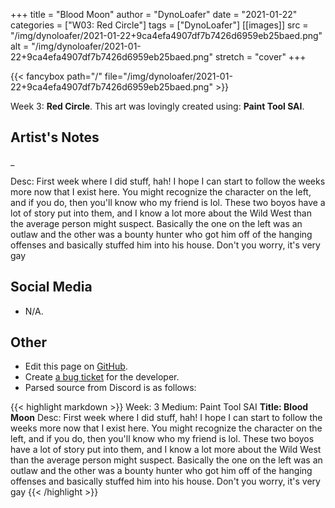 +++
title =       "Blood Moon"
author =      "DynoLoafer"
date =        "2021-01-22"
categories =  ["W03: Red Circle"]
tags =        ["DynoLoafer"]
[[images]]
                      src = "/img/dynoloafer/2021-01-22+9ca4efa4907df7b7426d6959eb25baed.png"
                      alt = "/img/dynoloafer/2021-01-22+9ca4efa4907df7b7426d6959eb25baed.png"
                      stretch = "cover"
+++


{{< fancybox path="/" file="/img/dynoloafer/2021-01-22+9ca4efa4907df7b7426d6959eb25baed.png" >}}


Week 3: **Red Circle**. This art was lovingly created using: **Paint Tool SAI**.

## Artist's Notes

_

Desc: First week where I did stuff, hah! I hope I can start to follow the weeks more now that I exist here. You might recognize the character on the left, and if you do, then you'll know who my friend is lol. These two boyos have a lot of story put into them, and I know a lot more about the Wild West than the average person might suspect. Basically the one on the left was an outlaw and the other was a bounty hunter who got him off of the hanging offenses and basically stuffed him into his house.
Don't you worry, it's very gay

## Social Media

- N/A.

## Other

- Edit this page on [GitHub](https://github.com/teaminkling/web-refresh/edit/main/blog/content/blog/dynoloafer-week-3-ee54.md).
- Create [a bug ticket](https://github.com/teaminkling/web-refresh/issues/new?assignees=&labels=bug&template=problem-report.md&title=) for the developer.
- Parsed source from Discord is as follows:

{{< highlight markdown >}}
Week: 3
Medium: Paint Tool SAI
__Title: Blood Moon__
Desc: First week where I did stuff, hah! I hope I can start to follow the weeks more now that I exist here. You might recognize the character on the left, and if you do, then you'll know who my friend is lol. These two boyos have a lot of story put into them, and I know a lot more about the Wild West than the average person might suspect. Basically the one on the left was an outlaw and the other was a bounty hunter who got him off of the hanging offenses and basically stuffed him into his house.
Don't you worry, it's very gay
{{< /highlight >}}